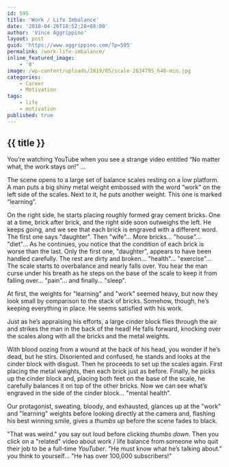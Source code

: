 ```yaml
---
id: 595
title: 'Work / Life Imbalance'
date: '2018-04-26T10:52:28+08:00'
author: 'Vince Aggrippino'
layout: post
guid: 'https://www.aggrippino.com/?p=595'
permalink: /work-life-imbalance/
inline_featured_image:
    - '0'
image: /wp-content/uploads/2019/05/scale-2634795_640-min.jpg
categories:
    - Career
    - Motivation
tags:
    - life
    - motivation
published: true
---
```

## {{ title }}
You’re watching YouTube when you see a strange video entitled “No matter what, the work stays on!” …

The scene opens to a large set of balance scales resting on a low platform. A man puts a big shiny metal weight embossed with the word “work” on the left side of the scales. Next to it, he puts another weight. This one is marked “learning”.

<div class="wp-block-jetpack-markdown">On the right side, he starts placing roughly formed gray cement bricks. One at a time, brick after brick, and the right side soon outweighs the left. He keeps going, and we see that each brick is engraved with a different word. The first one says "daughter". Then "wife"… More bricks… "house"… "diet"… As he continues, you notice that the condition of each brick is worse than the last. Only the first one, "daughter", appears to have been handled carefully. The rest are dirty and broken… "health"… "exercise"… The scale starts to overbalance and nearly falls over. You hear the man curse under his breath as he steps on the base of the scale to keep it from falling over… "pain"… and finally… "sleep".

At first, the weights for "learning" and "work" seemed heavy, but now they look small by comparison to the stack of bricks. Somehow, though, he’s keeping everything in place. He seems satisfied with his work.

Just as he’s appraising his efforts, a large cinder block flies through the air and strikes the man in the back of the head! He falls forward, knocking over the scales along with all the bricks and the metal weights.

With blood oozing from a wound at the back of his head, you wonder if he’s dead, but he stirs. Disoriented and confused, he stands and looks at the cinder block with disgust. Then he proceeds to set up the scales again. First placing the metal weights, then each brick just as before. Finally, he picks up the cinder block and, placing both feet on the base of the scale, he carefully balances it on top of the other bricks. Now we can see what’s engraved in the side of the cinder block… "mental health".

Our protagonist, sweating, bloody, and exhausted, glances up at the "work" and "learning" weights before looking directly at the camera and, flashing his best winning smile, gives a *thumbs up* before the scene fades to black.

"That was weird." you say out loud before clicking *thumbs down*. Then you click on a "related" video about work / life balance from someone who quit their job to be a full-time *YouTuber*. "He must know what he’s talking about." you think to yourself… "He has over 100,000 subscribers!"

</div>